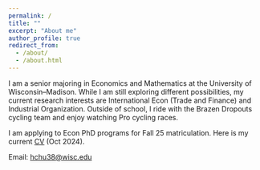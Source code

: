 ```yaml
---
permalink: /
title: ""
excerpt: "About me"
author_profile: true
redirect_from: 
  - /about/
  - /about.html
---
```


I am a senior majoring in Economics and Mathematics at the University of Wisconsin–Madison. While I am still exploring different possibilities, my current research interests are International Econ (Trade and Finance) and Industrial Organization. Outside of school, I ride with the Brazen Dropouts cycling team and enjoy watching Pro cycling races.

I am applying to Econ PhD programs for Fall 25 matriculation. Here is my current <a href="/files/EricHsienchenChu_CV.pdf" target="_blank">CV</a> (Oct 2024).

Email: <a href="mailto:hchu38@wisc.edu">hchu38@wisc.edu</a>
